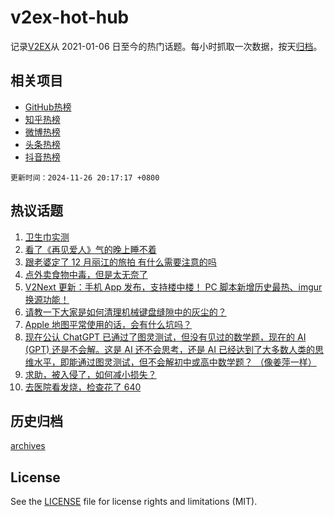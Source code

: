 # v2ex-hot-hub

 记录[V2EX](https://www.v2ex.com/)从 2021-01-06 日至今的热门话题。每小时抓取一次数据，按天[归档](archives)。
 
 ## 相关项目

- [GitHub热榜](https://github.com/snaildev/github-hot-hub)
- [知乎热榜](https://github.com/snaildev/zhihu-hot-hub)
- [微博热榜](https://github.com/snaildev/weibo-hot-hub)
- [头条热榜](https://github.com/snaildev/toutiao-hot-hub)
- [抖音热榜](https://github.com/snaildev/douyin-hot-hub)


 `更新时间：2024-11-26 20:17:17 +0800`

## 热议话题

1. [卫生巾实测](https://www.v2ex.com/t/1092629)
1. [看了《再见爱人》气的晚上睡不着](https://www.v2ex.com/t/1092641)
1. [跟老婆定了 12 月丽江的旅拍 有什么需要注意的吗](https://www.v2ex.com/t/1092660)
1. [点外卖食物中毒，但是太无奈了](https://www.v2ex.com/t/1092725)
1. [V2Next 更新：手机 App 发布，支持楼中楼！ PC 脚本新增历史最热、imgur 换源功能！](https://www.v2ex.com/t/1092623)
1. [请教一下大家是如何清理机械键盘缝隙中的灰尘的？](https://www.v2ex.com/t/1092625)
1. [Apple 地图平常使用的话，会有什么坑吗？](https://www.v2ex.com/t/1092569)
1. [现在公认 ChatGPT 已通过了图灵测试，但没有见过的数学题，现在的 AI (GPT) 还是不会解。这是 AI 还不会思考，还是 AI 已经达到了大多数人类的思维水平，即能通过图灵测试，但不会解初中或高中数学题？ （像姜萍一样）](https://www.v2ex.com/t/1092630)
1. [求助，被入侵了，如何减小损失？](https://www.v2ex.com/t/1092714)
1. [去医院看发烧，检查花了 640](https://www.v2ex.com/t/1092795)

## 历史归档

[archives](archives)

## License

See the [LICENSE](LICENSE) file for license rights and limitations (MIT).
